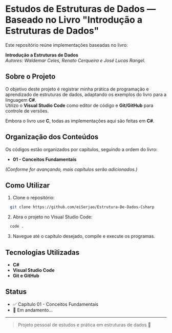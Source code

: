# Estudos de Estruturas de Dados — Baseado no Livro "Introdução a Estruturas de Dados"

Este repositório reúne implementações baseadas no livro:

**Introdução a Estruturas de Dados**  
*Autores: Waldemar Celes, Renato Cerqueira e José Lucas Rangel.*

## Sobre o Projeto

O objetivo deste projeto é registrar minha prática de programação e aprendizado de estruturas de dados, adaptando os exemplos do livro para a linguagem **C#**.  
Utilizo o **Visual Studio Code** como editor de código e **Git/GitHub** para controle de versões.

Embora o livro use **C**, todas as implementações aqui são feitas em **C#**.

## Organização dos Conteúdos

Os códigos estão organizados por capítulos, seguindo a ordem do livro:

- **01 - Conceitos Fundamentais**

*(Conforme for avançando, mais capítulos serão adicionados.)*

## Como Utilizar

1. Clone o repositório:
```bash
  git clone https://github.com/eiSerjao/Estrutura-De-Dados-Csharp
```
2. Abra o projeto no Visual Studio Code:
```bash
  code .
```
3. Navegue até o capítulo desejado, compile e execute os programas.

## Tecnologias Utilizadas

- **C#**
- **Visual Studio Code**
- **Git e GitHub**

## Status

- ✅ Capítulo 01 - Conceitos Fundamentais
- 🚧 Em andamento...

---

> Projeto pessoal de estudos e prática em estruturas de dados 🚀
